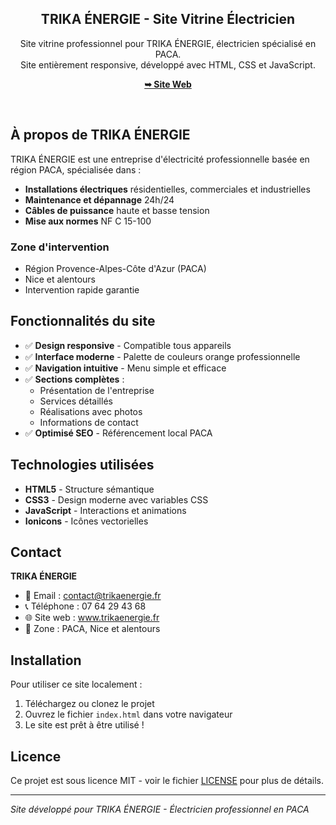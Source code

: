 <div align="center">
  
  <h2 align="center">TRIKA ÉNERGIE - Site Vitrine Électricien</h2>

  Site vitrine professionnel pour TRIKA ÉNERGIE, électricien spécialisé en PACA. <br />
  Site entièrement responsive, développé avec HTML, CSS et JavaScript.

  <a href="https://www.trikaenergie.fr"><strong>➥ Site Web</strong></a>

</div>

<br />

## À propos de TRIKA ÉNERGIE

TRIKA ÉNERGIE est une entreprise d'électricité professionnelle basée en région PACA, spécialisée dans :

- **Installations électriques** résidentielles, commerciales et industrielles
- **Maintenance et dépannage** 24h/24
- **Câbles de puissance** haute et basse tension
- **Mise aux normes** NF C 15-100

### Zone d'intervention
- Région Provence-Alpes-Côte d'Azur (PACA)
- Nice et alentours
- Intervention rapide garantie

## Fonctionnalités du site

- ✅ **Design responsive** - Compatible tous appareils
- ✅ **Interface moderne** - Palette de couleurs orange professionnelle
- ✅ **Navigation intuitive** - Menu simple et efficace
- ✅ **Sections complètes** :
  - Présentation de l'entreprise
  - Services détaillés
  - Réalisations avec photos
  - Informations de contact
- ✅ **Optimisé SEO** - Référencement local PACA

## Technologies utilisées

- **HTML5** - Structure sémantique
- **CSS3** - Design moderne avec variables CSS
- **JavaScript** - Interactions et animations
- **Ionicons** - Icônes vectorielles

## Contact

**TRIKA ÉNERGIE**
- 📧 Email : contact@trikaenergie.fr
- 📞 Téléphone : 07 64 29 43 68
- 🌐 Site web : www.trikaenergie.fr
- 📍 Zone : PACA, Nice et alentours

## Installation

Pour utiliser ce site localement :

1. Téléchargez ou clonez le projet
2. Ouvrez le fichier `index.html` dans votre navigateur
3. Le site est prêt à être utilisé !

## Licence

Ce projet est sous licence MIT - voir le fichier [LICENSE](LICENSE) pour plus de détails.

---

*Site développé pour TRIKA ÉNERGIE - Électricien professionnel en PACA*